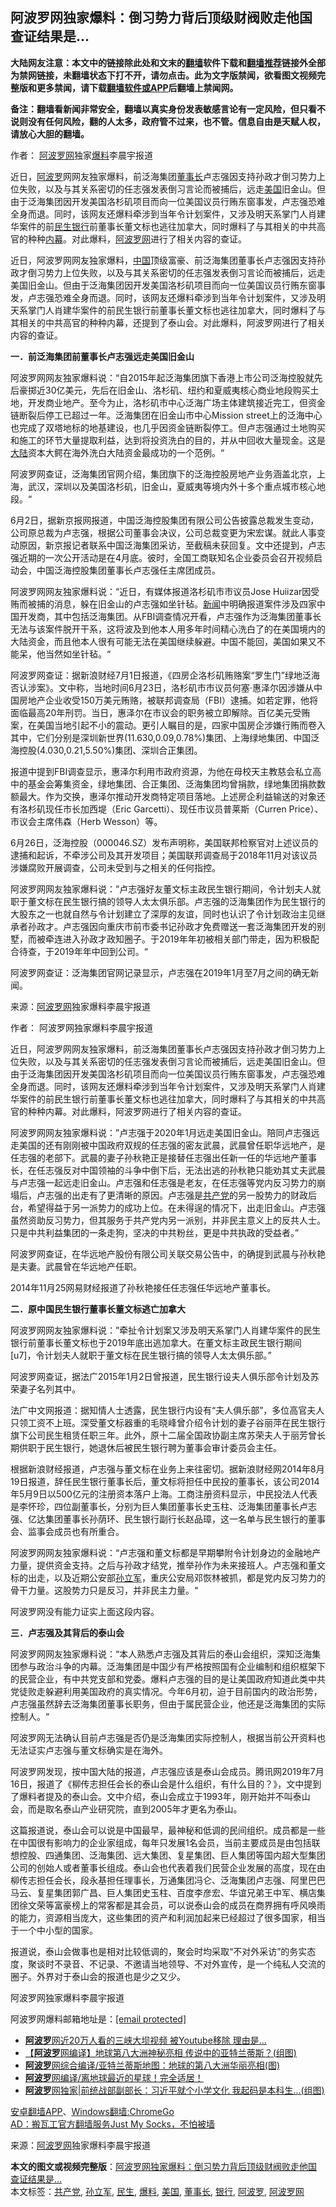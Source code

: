  <h2>阿波罗网独家爆料：倒习势力背后顶级财阀败走他国 查证结果是...</h2> <p class="notice"><b>大陆网友注意：本文中的链接除此处和文末的<a href="https://github.com/bannedbook/fanqiang" >翻墙</a>软件下载和<a href="https://github.com/killgcd/justmysocks/blob/master/README.md">翻墙推荐</a>链接外全部为禁网链接，未翻墙状态下打不开，请勿点击。此为文字版禁闻，欲看图文视频完整版和更多禁闻，请下载<a href="https://github.com/bannedbook/fanqiang">翻墙软件或APP</a>后翻墙上禁闻网。</p><p>备注：翻墙看新闻非常安全，翻墙以真实身份发表敏感言论有一定风险，但只看不说则没有任何风险，翻的人太多，政府管不过来，也不管。信息自由是天赋人权，请放心大胆的翻墙。</b></p>  <div class="entry"> <p>作者： <span class='wp_keywordlink_affiliate'><a href="https://www.aboluowang.com/" title="阿波罗网" target="_blank">阿波罗网</a></span>独家<a href="https://www.bannedbook.org/bnews/tag/%E7%88%86%E6%96%99/" class="st_tag internal_tag" rel="tag" title="标签 爆料 下的日志">爆料</a>李晨宇报道</p> <p id="summary">近日，<a href="https://www.bannedbook.org/bnews/tag/%E9%98%BF%E6%B3%A2%E7%BD%97/" class="st_tag internal_tag" rel="tag" title="标签 阿波罗 下的日志">阿波罗</a>网网友独家爆料，前泛海集团<a href="https://www.bannedbook.org/bnews/tag/%e8%91%a3%e4%ba%8b%e9%95%bf/" class="st_tag internal_tag" rel="tag" title="标签 董事长 下的日志">董事长</a>卢志强因支持孙政才倒习势力上位失败，以及与其关系密切的任志强发表倒习言论而被捕后，远走<a href="https://www.bannedbook.org/bnews/tag/%e7%be%8e%e5%9b%bd/" class="st_tag internal_tag" rel="tag" title="标签 美国 下的日志">美国</a>旧金山。但由于泛海集团因开发美国洛杉矶项目而向一位美国议员行贿东窗事发，卢志强恐难全身而退。同时，该网友还爆料牵涉到当年令计划案件，又涉及明天系掌门人肖建华案件的前<a href="https://www.bannedbook.org/bnews/tag/%E6%B0%91%E7%94%9F/" class="st_tag internal_tag" rel="tag" title="标签 民生 下的日志">民生</a><a href="https://www.bannedbook.org/bnews/tag/%e9%93%b6%e8%a1%8c/" class="st_tag internal_tag" rel="tag" title="标签 银行 下的日志">银行</a>前董事长董文标也逃往加拿大，同时爆料了与其相关的中共高官的种种<span class='wp_keywordlink_affiliate'><a href="https://www.bannedbook.org/bnews/ccpdope/" title="中共高层内幕" target="_blank">内幕</a></span>。对此爆料，<a href="https://www.bannedbook.org/bnews/tag/%e9%98%bf%e6%b3%a2%e7%bd%97%e7%bd%91/" class="st_tag internal_tag" rel="tag" title="标签 阿波罗网 下的日志">阿波罗网</a>进行了相关内容的查证。</p> <p>近日，阿波罗网网友独家爆料，<span class='wp_keywordlink_affiliate'><a href="https://www.bannedbook.org/" title="中国" target="_blank">中国</a></span>顶级富豪、前泛海集团董事长卢志强因支持孙政才倒习势力上位失败，以及与其关系密切的任志强发表倒习言论而被捕后，远走美国旧金山。但由于泛海集团因开发美国洛杉矶项目而向一位美国议员行贿东窗事发，卢志强恐难全身而退。同时，该网友还爆料牵涉到当年令计划案件，又涉及明天系掌门人肖建华案件的前民生银行前董事长董文标也逃往加拿大，同时爆料了与其相关的中共高官的种种内幕，还提到了泰山会。对此爆料，阿波罗网进行了相关内容的查证。</p> <p><strong>一．前泛海集团前董事长卢志强远走美国旧金山</strong></p> <p>阿波罗网网友独家爆料说：&ldquo;自2015年起泛海集团旗下香港上市公司泛海控股就先后豪掷近30亿美元，先后在旧金山、洛杉矶、纽约和夏威夷核心商业地段购买土地，开发商业地产。至今为止，洛杉矶市中心泛海广场主体建筑接近完工，但资金链断裂后停工已超过一年。泛海集团在旧金山市中心Mission street上的泛海中心也完成了双塔地标的地基建设，也几乎因资金链断裂停工。但卢志强通过土地购买和施工的环节大量提取利益，达到将投资洗白的目的，并从中回收大量现金。这是<span class='wp_keywordlink_affiliate'><a href="https://www.bannedbook.org/" title="大陆" target="_blank">大陆</a></span>资本大鳄在海外洗白大陆资金最成功的一个范例。&ldquo;</p> <p>阿波罗网查证，泛海集团官网介绍，集团旗下的泛海控股房地产业务涵盖北京，上海，武汉，深圳以及美国洛杉矶，旧金山，夏威夷等境内外十多个重点城市核心地段。&ldquo;</p> <p>6月2日，据新京报网报道，中国泛海控股集团有限公司公告披露总裁发生变动，公司原总裁为卢志强，根据公司董事会决议，公司总裁变更为宋宏谋。就此人事变动原因，新京报记者联系中国泛海集团采访，至截稿未获回复。文中还提到，卢志强近期的一次公开活动是在4月底。彼时，全国工商联知名企业委员会召开视频启动会，中国泛海控股集团董事长卢志强任主席团成员。</p> <p>阿波罗网网友独家爆料说：&ldquo;近日，有媒体报道洛杉矶市市议员Jose Huiizar因受贿而被捕的消息，躲在旧金山的卢志强如坐针毡。<span class='wp_keywordlink_affiliate'><a href="https://www.bannedbook.org/" title="新闻">新闻</a></span>中明确报道案件涉及四家中国开发商，其中包括泛海集团。从FBI调查情况开看，卢志强作为泛海集团董事长无法与该案件脱开干系，这将波及到他本人用多年时间精心洗白了的在美国境内的大陆资金，而且他本人很有可能无法在美国继续躲避。中国不能回，美国如果又不能呆，他当然如坐针毡。&ldquo;</p> <p>阿波罗网查证：据新浪财经7月1日报道，《四房企洛杉矶贿赂案&ldquo;罗生门&rdquo;绿地泛海否认涉案》。文中称，当地时间6月23日，洛杉矶市市议员何塞&middot;惠泽尔因涉嫌从中国房地产企业收受150万美元贿赂，被联邦调查局（FBI）逮捕。如若定罪，他将面临最高20年刑罚。当日，惠泽尔在市议会的职务被立即解除。百亿美元受贿案，在美国当地引起不小的震动。更引人瞩目的是，四家中国房企涉嫌行贿而卷入其中，它们分别是深圳新世界(11.630,0.09,0.78%)集团、上海绿地集团、中国泛海控股(4.030,0.21,5.50%)集团、深圳合正集团。</p>  <p>报道中提到FBI调查显示，惠泽尔利用市政府资源，为他在母校天主教慈会私立高中的基金会筹集资金，绿地集团、合正集团、泛海集团均曾捐款，绿地集团捐款数额最大。作为交换，惠泽尔推动开发商特定项目落地。上述房企利益输送的对象还有洛杉矶现任市长加西堤（Eric Garcetti）、现任市议员普莱斯（Curren Price）、市议会主席伟森（Herb Wesson）等。</p> <p>6月26日，泛海控股（000046.SZ）发布声明称，美国联邦检察官对上述议员的逮捕和起诉，不牵涉公司及其开发项目；美国联邦调查局于2018年11月对该议员涉嫌腐败开展调查，公司未受到与之相关的任何指控。</p> <p>阿波罗网网友独家爆料说：&rdquo;卢志强好友董文标主政民生银行期间，令计划夫人就职于董文标在民生银行搞的领导人太太俱乐部。卢志强的泛海集团作为民生银行的大股东之一也就自然与令计划建立了深厚的友谊，同时也认识了令计划政治主见继承者孙政才。卢志强因向重庆市前市委书记孙政才免费赠送一套泛海集团开发的别墅，而被牵连进入孙政才政知圈子。于2019年年初被相关部门带走，因为积极配合待查，于2019年年中回到公司。&ldquo;</p> <p>阿波罗网查证：泛海集团官网记录显示，卢志强在2019年1月至7月之间的确无新闻。</p> <p></p> <p> 来源：<a href="https://www.aboluowang.com/2020/0706/1474003.html" target="_blank">阿波罗网</a>独家爆料李晨宇报道 </p> <p>作者： 阿波罗网独家爆料李晨宇报道</p> <p id="summary">近日，阿波罗网网友独家爆料，前泛海集团董事长卢志强因支持孙政才倒习势力上位失败，以及与其关系密切的任志强发表倒习言论而被捕后，远走美国旧金山。但由于泛海集团因开发美国洛杉矶项目而向一位美国议员行贿东窗事发，卢志强恐难全身而退。同时，该网友还爆料牵涉到当年令计划案件，又涉及明天系掌门人肖建华案件的前民生银行前董事长董文标也逃往加拿大，同时爆料了与其相关的中共高官的种种内幕。对此爆料，阿波罗网进行了相关内容的查证。</p> <p>阿波罗网网友独家爆料说：&rdquo;卢志强于2020年1月远走美国旧金山。陪同卢志强远走美国的还有刚刚被中国政府双规的任志强的密友武晨，武晨曾任职华远地产，是任志强的老部下。武晨的妻子孙秋艳正是接替任志强出任新一任的华远地产董事长，在任志强反对中国领袖的斗争中倒下后，无法出逃的孙秋艳只能劝其丈夫武晨与卢志强一起远走旧金山。卢志强和任志强是老友，在任志强等党内反习势力的崩塌后，卢志强的出走有了更清晰的原因。卢志强是<a href="https://www.bannedbook.org/bnews/tag/%e5%85%b1%e4%ba%a7%e5%85%9a/" class="st_tag internal_tag" rel="tag" title="标签 共产党 下的日志">共产党</a>的另一股势力的财政后台，希望得益于另一派势力的成功上位。在未得逞的情况下，出走旧金山。卢志强虽然资助反习势力，但其服务于共产党内另一派别，并非民主意义上的反共人士。只是中共利益集团的一条走狗，坚决的中共粉丝，更是中共执政的受益者。&rdquo;</p>  <p>阿波罗网查证，在华远地产股份有限公司关联交易公告中，的确提到武晨与孙秋艳是夫妻。武晨曾在华远地产任职。</p> <p>2014年11月25网易财经报道了孙秋艳接任任志强任华远地产董事长。</p> <p><strong>二．原中国民生银行董事长董文标逃亡加拿大</strong></p> <p>阿波罗网网友独家爆料说：&rdquo;牵扯令计划案又涉及明天系掌门人肖建华案件的民生银行前董事长董文标也于2019年底出逃加拿大。在董文标主政民生银行期间[u7]，令计划夫人就职于董文标在民生银行搞的领导人太太俱乐部。&rdquo;</p> <p>阿波罗网查证，据法广2015年1月2日曾报道，民生银行设夫人俱乐部令计划及苏荣妻子名列其中。</p> <p>法广中文网报道：据知情人士透露，民生银行内设有&ldquo;夫人俱乐部&rdquo;，多位高官夫人只领工资不上班。深受董文标器重的毛晓峰曾介绍令计划的妻子谷丽萍在民生银行旗下公司民生租赁任职三年。此外，原十二届全国政协副主席苏荣夫人于丽芳曾长期供职于民生银行，她退休后被民生银行聘为董事会审计委员会主任。</p> <p>根据新浪财经报道，卢志强与董文标在业务上来往密切。据新浪财经网2014年8月19日报道，辞任民生银行董事长后，董文标将担任中民投的董事长，该公司2014年5月9日以500亿元的注册资本落户上海。工商注册资料显示，中民投法人代表是李怀珍，四位副董事长，分别为巨人集团董事长史玉柱、泛海集团董事长卢志强、亿达集团董事长孙荫环、民生银行副行长赵品璋，这一名单与民生银行的董事会、监事会成员也有所重合。</p> <p>阿波罗网网友独家爆料说：&ldquo;卢志强和董文标都是早期攀附令计划身边的金融地产力量，提供资金支持。之后与孙政才结党，推举孙作为未来接班人。卢志强和董文标的出走，以及近期公安部<a href="https://www.bannedbook.org/bnews/tag/%e5%ad%99%e7%ab%8b%e5%86%9b/" class="st_tag internal_tag" rel="tag" title="标签 孙立军 下的日志">孙立军</a>，重庆公安局邓恢林被抓，都是党内反习势力的骨干力量。这股势力只是反习，并非民主力量。&ldquo;</p> <p>阿波罗网没有能力证实上面这段内容。</p>  <p><strong>三．卢志强及其背后的泰山会</strong></p> <p>阿波罗网网友独家爆料说：&ldquo;本人熟悉卢志强及其背后的泰山会组织，深知泛海集团参与政治斗争的内幕。泛海集团是中国少有严格按照国有企业编制和组织框架下的民营企业，有中共党支部和党委。爆料卢志强的目的是让美国政府知道此类中共党徒败走躲避利用美国政府的真实情况。今年6月初，迫于目前国内的政治形势，卢志强虽然辞去泛海集团董事长职务，但由于属民营企业，他还是泛海集团的实际控制人。&ldquo;</p> <p>阿波罗网无法确认目前卢志强是否仍是泛海集团实际控制人，根据当前公开资料也无法证实卢志强与董文标确实是在海外。</p> <p>阿波罗网发现，按中国大陆的报道，卢志强应该是泰山会成员。腾讯网2019年7月16日，报道了《柳传志担任会长的泰山会是什么组织，有什么目的？》，文中提到了爆料者提及的泰山会。文中介绍，泰山会成立于1993年，刚开始并不叫泰山会，而是取名泰山产业研究院，直到2005年才更名为泰山。</p> <p>这篇报道说，泰山会可以说是中国最早，最神秘和低调的民间组织。成员都是一些在中国很有影响力的企业家组成，每年只发展1名会员，当前主要成员是由包括联想控股、四通集团、泛海集团、远大集团、复星集团、巨人集团等国内超大型集团公司的创始人或者董事长组成。泰山会也代表着我们民营企业发展的高度，现在由柳传志担任会长，段永基担任理事长，万通集团冯仑、泛海集团卢志强、阿里巴巴马云、复星集团郭广昌、巨人集团史玉柱、百度李彦宏、华谊兄弟王中军、横店集团徐文荣等富豪榜上的常客都是其会员，可以说泰山会的成员在商界拥有呼风唤雨的能力，资源相当庞大，这些集团的资产和利润加起来已经超过了很多国家，相当于一个中小型的国家。</p> <p>报道说，泰山会做事也是相对比较低调的，聚会时均采取&ldquo;不对外采访&rdquo;的务实态度，聚谈时不录音、不记录、不邀请当地领导、不对外宣传，是一个纯私人交流的圈子。外界对于泰山会的报道也是少之又少。</p> <p>阿波罗网独家爆料李晨宇报道</p> <p>阿波罗网爆料邮箱地址是：<a href="/cdn-cgi/l/email-protection" data-cfemail="472625282b3228252b07202a262e2b6924282a">[email&#160;protected]</a></p> <ul class='op-related-articles' title='相关阅读'> <li><a href='https://www.bannedbook.org/bnews/topimagenews/20200701/1354151.html' target='_blank'><b>阿波罗</b>网近20万人看的三峡大坝视频 被Youtube移除 理由是...</a></li> <li><a href='https://www.bannedbook.org/bnews/topimagenews/20200627/1351450.html' target='_blank'>【<b>阿波罗</b>网编译】地球第八大洲神秘亮相 传说中的亚特兰蒂斯？(组图)</a></li> <li><a href='https://www.bannedbook.org/bnews/cnnews/20200627/1351314.html' target='_blank'><b>阿波罗</b>网综合编译/亚特兰蒂斯地图：地球的第八大洲华丽亮相(图)</a></li> <li><a href='https://www.bannedbook.org/bnews/topimagenews/20200626/1350827.html' target='_blank'><b>阿波罗</b>网编译/离地球最近的星球！完全适居！</a></li> <li><a href='https://www.bannedbook.org/bnews/cbnews/20200626/1350772.html' target='_blank'><b>阿波罗</b>网独家|前统战部副部长：习近平就个小学文化 我起码是本科生…(组图)</a></li> </ul> <div class="texttj"> <a href="https://github.com/bannedbook/fanqiang/wiki/%E7%A6%81%E9%97%BB%E7%BD%91%E5%AE%89%E5%8D%93%E7%BF%BB%E5%A2%99%E6%96%B0%E9%97%BBAPP" target="_blank">安卓翻墙APP</a>、<a href="https://github.com/bannedbook/fanqiang/wiki/Chrome%E4%B8%80%E9%94%AE%E7%BF%BB%E5%A2%99%E5%8C%85" target="_blank">Windows翻墙:ChromeGo</a><br/> <a href="https://github.com/killgcd/justmysocks/blob/master/README.md" target="_blank">AD：搬瓦工官方翻墙服务Just My Socks，不怕被墙</a> </div><p> 来源：<a href="https://www.aboluowang.com/2020/0706/1474003.html" target="_blank">阿波罗网</a>独家爆料李晨宇报道 </p> <a name='sharetosocial'></a>         <div><b>本文的图文或视频完整版</b>：<a href='https://www.bannedbook.org/bnews/topimagenews/20200706/1356706.html'>阿波罗网独家爆料：倒习势力背后顶级财阀败走他国 查证结果是&#8230;</a></div>  </div><!--END ENTRY--> <div class="postfooter"> <div>本文标签：<a href="https://www.bannedbook.org/bnews/tag/%e5%85%b1%e4%ba%a7%e5%85%9a/" rel="tag">共产党</a>, <a href="https://www.bannedbook.org/bnews/tag/%e5%ad%99%e7%ab%8b%e5%86%9b/" rel="tag">孙立军</a>, <a href="https://www.bannedbook.org/bnews/tag/%E6%B0%91%E7%94%9F/" rel="tag">民生</a>, <a href="https://www.bannedbook.org/bnews/tag/%E7%88%86%E6%96%99/" rel="tag">爆料</a>, <a href="https://www.bannedbook.org/bnews/tag/%e7%be%8e%e5%9b%bd/" rel="tag">美国</a>, <a href="https://www.bannedbook.org/bnews/tag/%e8%91%a3%e4%ba%8b%e9%95%bf/" rel="tag">董事长</a>, <a href="https://www.bannedbook.org/bnews/tag/%e9%93%b6%e8%a1%8c/" rel="tag">银行</a>, <a href="https://www.bannedbook.org/bnews/tag/%E9%98%BF%E6%B3%A2%E7%BD%97/" rel="tag">阿波罗</a>, <a href="https://www.bannedbook.org/bnews/tag/%e9%98%bf%e6%b3%a2%e7%bd%97%e7%bd%91/" rel="tag">阿波罗网</a></div>  </div><!--END POSTFOOTER--> 